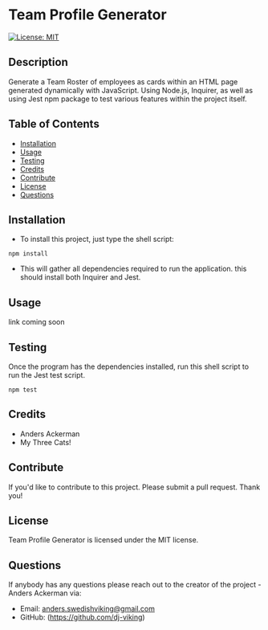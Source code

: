 

# Team Profile Generator

[![License: MIT](https://img.shields.io/badge/License-MIT-blue.svg)](https://opensource.org/licenses/MIT)

## Description 

Generate a Team Roster of employees as cards within an HTML page generated dynamically with JavaScript. Using Node.js, Inquirer, as well as using Jest npm package to test various features within the project itself.

## Table of Contents
* [Installation](#installation)
* [Usage](#usage)
* [Testing](#Testing)
* [Credits](#credits)
* [Contribute](#Contribute)
* [License](#license)
* [Questions](#Questions)

## Installation

* To install this project, just type the shell script:

<code>npm install</code> 

* This will gather all dependencies required to run the application. this should install both Inquirer and Jest.

## Usage

link coming soon

## Testing

Once the program has the dependencies installed, run this shell script to run the Jest test script. 

<code>npm test</code>

## Credits

* Anders Ackerman
* My Three Cats!

## Contribute

If you'd like to contribute to this project. Please submit a pull request. Thank you!

## License

Team Profile Generator is licensed under the MIT license.

## Questions

If anybody has any questions please reach out to the creator of the project - Anders Ackerman via:
* Email: anders.swedishviking@gmail.com
* GitHub: (https://github.com/dj-viking)
